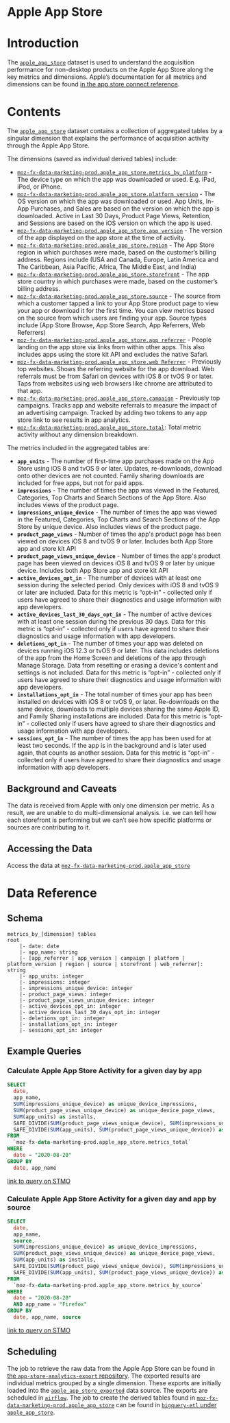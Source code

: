 # Apple App Store

<!-- toc -->

# Introduction

The [`apple_app_store`](https://console.cloud.google.com/bigquery?project=moz-fx-data-marketing-prod&folder=&organizationId=&p=moz-fx-data-marketing-prod&d=apple_app_store&page=dataset) dataset is used to understand the acquisition performance for non-desktop products on the Apple App Store along the key metrics and dimensions. Apple’s documentation for all metrics and dimensions can be found [in the app store connect reference](https://help.apple.com/app-store-connect/#/itc21781223f).

# Contents

The [`apple_app_store`](https://console.cloud.google.com/bigquery?project=moz-fx-data-marketing-prod&folder=&organizationId=&p=moz-fx-data-marketing-prod&d=apple_app_store&page=dataset) dataset contains a collection of aggregated tables by a singular dimension that explains the performance of acquisition activity through the Apple App Store.

The dimensions (saved as individual derived tables) include:

- [`moz-fx-data-marketing-prod.apple_app_store.metrics_by_platform`](https://console.cloud.google.com/bigquery?project=moz-fx-data-marketing-prod&p=moz-fx-data-marketing-prod&d=apple_app_store&t=metrics_by_platform&page=table) - The device type on which the app was downloaded or used. E.g. iPad, iPod, or iPhone.
- [`moz-fx-data-marketing-prod.apple_app_store.platform version`](https://console.cloud.google.com/bigquery?project=moz-fx-data-marketing-prod&p=moz-fx-data-marketing-prod&d=apple_app_store&t=metrics_by_platform_version&page=table) - The OS version on which the app was downloaded or used. App Units, In-App Purchases, and Sales are based on the version on which the app is downloaded. Active in Last 30 Days, Product Page Views, Retention, and Sessions are based on the iOS version on which the app is used.
- [`moz-fx-data-marketing-prod.apple_app_store.app version`](https://console.cloud.google.com/bigquery?project=moz-fx-data-marketing-prod&p=moz-fx-data-marketing-prod&d=apple_app_store&t=metrics_by_app_version&page=table) - The version of the app displayed on the app store at the time of activity.
- [`moz-fx-data-marketing-prod.apple_app_store.region`](https://console.cloud.google.com/bigquery?project=moz-fx-data-marketing-prod&p=moz-fx-data-marketing-prod&d=apple_app_store&t=metrics_by_region&page=table) - The App Store region in which purchases were made, based on the customer’s billing address. Regions include (USA and Canada, Europe, Latin America and The Caribbean, Asia Pacific, Africa, The Middle East, and India)
- [`moz-fx-data-marketing-prod.apple_app_store.storefront`](https://console.cloud.google.com/bigquery?project=moz-fx-data-marketing-prod&p=moz-fx-data-marketing-prod&d=apple_app_store&t=metrics_by_storefront&page=table) - The app store country in which purchases were made, based on the customer’s billing address.
- [`moz-fx-data-marketing-prod.apple_app_store.source`](https://console.cloud.google.com/bigquery?project=moz-fx-data-marketing-prod&p=moz-fx-data-marketing-prod&d=apple_app_store&t=metrics_by_source&page=table) - The source from which a customer tapped a link to your App Store product page to view your app or download it for the first time. You can view metrics based on the source from which users are finding your app. Source types include (App Store Browse, App Store Search, App Referrers, Web Referrers)
- [`moz-fx-data-marketing-prod.apple_app_store.app referrer`](https://console.cloud.google.com/bigquery?project=moz-fx-data-marketing-prod&p=moz-fx-data-marketing-prod&d=apple_app_store&t=metrics_by_app_referrer&page=table) - People landing on the app store via links from within other apps. This also includes apps using the store kit API and excludes the native Safari.
- [`moz-fx-data-marketing-prod.apple_app_store.web Referrer`](https://console.cloud.google.com/bigquery?project=moz-fx-data-marketing-prod&p=moz-fx-data-marketing-prod&d=apple_app_store&t=metrics_by_web_referrer&page=table) - Previously top websites. Shows the referring website for the app download. Web referrals must be from Safari on devices with iOS 8 or tvOS 9 or later. Taps from websites using web browsers like chrome are attributed to that app.
- [`moz-fx-data-marketing-prod.apple_app_store.campaign`](https://console.cloud.google.com/bigquery?project=moz-fx-data-marketing-prod&p=moz-fx-data-marketing-prod&d=apple_app_store&t=metrics_by_campaign&page=table) - Previously top campaigns. Tracks app and website referrals to measure the impact of an advertising campaign. Tracked by adding two tokens to any app store link to see results in app analytics.
- [`moz-fx-data-marketing-prod.apple_app_store.total`](https://console.cloud.google.com/bigquery?project=moz-fx-data-marketing-prod&p=moz-fx-data-marketing-prod&d=apple_app_store&t=metrics_total&page=table): Total metric activity without any dimension breakdown.

The metrics included in the aggregated tables are:

- **`app_units`** - The number of first-time app purchases made on the App Store using iOS 8 and tvOS 9 or later. Updates, re-downloads, download onto other devices are not counted. Family sharing downloads are included for free apps, but not for paid apps.
- **`impressions`** - The number of times the app was viewed in the Featured, Categories, Top Charts and Search Sections of the App Store. Also includes views of the product page.
- **`impressions_unique_device`** - The number of times the app was viewed in the Featured, Categories, Top Charts and Search Sections of the App Store by unique device. Also includes views of the product page.
- **`product_page_views`** - Number of times the app's product page has been viewed on devices iOS 8 and tvOS 9 or later. Includes both App Store app and store kit API
- **`product_page_views_unique_device`** - Number of times the app's product page has been viewed on devices iOS 8 and tvOS 9 or later by unique device. Includes both App Store app and store kit API
- **`active_devices_opt_in`** - The number of devices with at least one session during the selected period. Only devices with iOS 8 and tvOS 9 or later are included. Data for this metric is “opt-in” - collected only if users have agreed to share their diagnostics and usage information with app developers.
- **`active_devices_last_30_days_opt_in`** - The number of active devices with at least one session during the previous 30 days. Data for this metric is “opt-in” - collected only if users have agreed to share their diagnostics and usage information with app developers.
- **`deletions_opt_in`** - The number of times your app was deleted on devices running iOS 12.3 or tvOS 9 or later. This data includes deletions of the app from the Home Screen and deletions of the app through Manage Storage. Data from resetting or erasing a device's content and settings is not included. Data for this metric is “opt-in” - collected only if users have agreed to share their diagnostics and usage information with app developers.
- **`installations_opt_in`** - The total number of times your app has been installed on devices with iOS 8 or tvOS 9, or later. Re-downloads on the same device, downloads to multiple devices sharing the same Apple ID, and Family Sharing installations are included. Data for this metric is “opt-in” - collected only if users have agreed to share their diagnostics and usage information with app developers.
- **`sessions_opt_in`** - The number of times the app has been used for at least two seconds. If the app is in the background and is later used again, that counts as another session. Data for this metric is “opt-in” - collected only if users have agreed to share their diagnostics and usage information with app developers.

## Background and Caveats

The data is received from Apple with only one dimension per metric. As a result, we are unable to do multi-dimensional analysis. i.e. we can tell how each storefront is performing but we can’t see how specific platforms or sources are contributing to it.

## Accessing the Data

Access the data at [`moz-fx-data-marketing-prod.apple_app_store`](https://console.cloud.google.com/bigquery?project=moz-fx-data-marketing-prod&folder=&organizationId=&p=moz-fx-data-marketing-prod&d=apple_app_store&page=dataset)

# Data Reference

## Schema

```
metrics_by_[dimension] tables
root
    |- date: date
    |- app_name: string
    |- [app_referrer | app_version | campaign | platform | platform_version | region | source | storefront | web_referrer]: string
    |- app_units: integer
    |- impressions: integer
    |- impressions_unique_device: integer
    |- product_page_views: integer
    |- product_page_views_unique_device: integer
    |- active_devices_opt_in: integer
    |- active_devices_last_30_days_opt_in: integer
    |- deletions_opt_in: integer
    |- installations_opt_in: integer
    |- sessions_opt_in: integer
```

## Example Queries

### Calculate Apple App Store Activity for a given day by app

```sql
SELECT
  date,
  app_name,
  SUM(impressions_unique_device) as unique_device_impressions,
  SUM(product_page_views_unique_device) as unique_device_page_views,
  SUM(app_units) as installs,
  SAFE_DIVIDE(SUM(product_page_views_unique_device), SUM(impressions_unique_device)) as unique_device_page_view_rate,
  SAFE_DIVIDE(SUM(app_units), SUM(product_page_views_unique_device)) as install_rate
FROM
  `moz-fx-data-marketing-prod.apple_app_store.metrics_total`
WHERE
  date = "2020-08-20"
GROUP BY
  date, app_name
```

[link to query on STMO](https://sql.telemetry.mozilla.org/queries/74291/source)

### Calculate Apple App Store Activity for a given day and app by source

```sql
SELECT
  date,
  app_name,
  source,
  SUM(impressions_unique_device) as unique_device_impressions,
  SUM(product_page_views_unique_device) as unique_device_page_views,
  SUM(app_units) as installs,
  SAFE_DIVIDE(SUM(product_page_views_unique_device), SUM(impressions_unique_device)) as unique_device_page_view_rate,
  SAFE_DIVIDE(SUM(app_units), SUM(product_page_views_unique_device)) as install_rate
FROM
  `moz-fx-data-marketing-prod.apple_app_store.metrics_by_source`
WHERE
  date = "2020-08-20"
  AND app_name = "Firefox"
GROUP BY
  date, app_name, source
```

[link to query on STMO](https://sql.telemetry.mozilla.org/queries/74290/source)

## Scheduling

The job to retrieve the raw data from the Apple App Store can be found in [the `app-store-analytics-export` repository](https://github.com/mozilla/app-store-analytics-export). The exported results are individual metrics grouped by a single dimension. These exports are initially loaded into the [`apple_app_store_exported`](https://console.cloud.google.com/bigquery?project=moz-fx-data-marketing-prod&p=moz-fx-data-marketing-prod&d=apple_app_store_exported&page=dataset) data source. The exports are scheduled in [`airflow`](https://github.com/mozilla/telemetry-airflow/blob/master/dags/app_store_analytics.py). The job to create the derived tables found in [`moz-fx-data-marketing-prod.apple_app_store`](https://console.cloud.google.com/bigquery?project=moz-fx-data-marketing-prod&p=moz-fx-data-marketing-prod&d=apple_app_store&page=dataset) can be found in [`bigquery-etl` under `apple_app_store`](https://github.com/mozilla/bigquery-etl/tree/master/sql/moz-fx-data-marketing-prod/apple_app_store).
